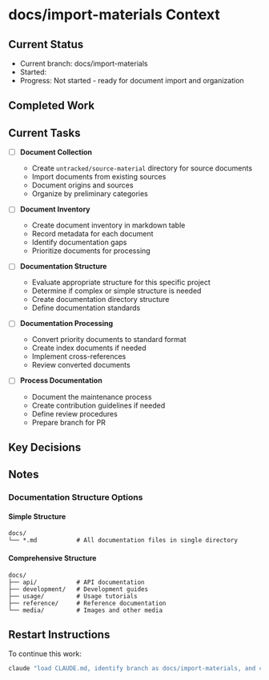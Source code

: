 # docs/import-materials Context

## Current Status
- Current branch: docs/import-materials
- Started: <!-- START_DATE -->
- Progress: Not started - ready for document import and organization

## Completed Work
<!-- None yet -->

## Current Tasks
- [ ] **Document Collection**
  - Create `untracked/source-material` directory for source documents
  - Import documents from existing sources
  - Document origins and sources
  - Organize by preliminary categories

- [ ] **Document Inventory**
  - Create document inventory in markdown table
  - Record metadata for each document
  - Identify documentation gaps
  - Prioritize documents for processing

- [ ] **Documentation Structure**
  - Evaluate appropriate structure for this specific project
  - Determine if complex or simple structure is needed
  - Create documentation directory structure
  - Define documentation standards

- [ ] **Documentation Processing**
  - Convert priority documents to standard format
  - Create index documents if needed
  - Implement cross-references
  - Review converted documents

- [ ] **Process Documentation**
  - Document the maintenance process
  - Create contribution guidelines if needed
  - Define review procedures
  - Prepare branch for PR

<!-- Task format: 
- [ ] Not started
- [~] In progress (with start date in YYYY-MM-DD format)
- [x] Completed (with completion date in YYYY-MM-DD format)
-->

## Key Decisions
<!-- None yet -->

## Notes
### Documentation Structure Options
#### Simple Structure
```
docs/
└── *.md           # All documentation files in single directory
```

#### Comprehensive Structure
```
docs/
├── api/           # API documentation
├── development/   # Development guides
├── usage/         # Usage tutorials
├── reference/     # Reference documentation
└── media/         # Images and other media
```

## Restart Instructions
To continue this work:
```bash
claude "load CLAUDE.md, identify branch as docs/import-materials, and continue working on documentation import and organization"
```

<!-- When ready to create PR for this branch:
```bash
claude "load CLAUDE.md, identify branch as docs/import-materials, and create a PR to merge into main"
```
-->